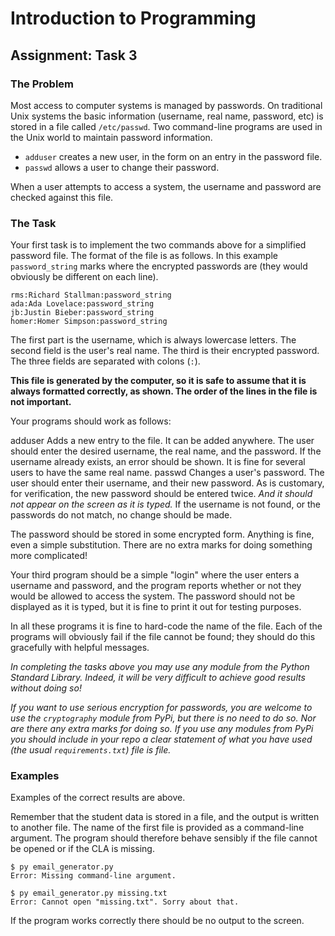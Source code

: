 # Introduction to Programming

## Assignment: Task 3

### The Problem

Most access to computer systems is managed by passwords. On traditional Unix systems the basic information (username, real name, password, etc) is stored in a file called ``/etc/passwd``. Two command-line programs are used in the Unix world to maintain password information.

* ``adduser`` creates a new user, in the form on an entry in the password file.
* ``passwd`` allows a user to change their password.

When a user attempts to access a system, the username and password are checked against this file.

### The Task

Your first task is to implement the two commands above for a simplified password file. The format of the file is as follows. In this example ``password_string`` marks where the encrypted passwords are (they would obviously be different on each line).

```text
rms:Richard Stallman:password_string
ada:Ada Lovelace:password_string
jb:Justin Bieber:password_string
homer:Homer Simpson:password_string
```

The first part is the username, which is always lowercase letters. The second field is the user's real name. The third is their encrypted password. The three fields are separated with colons (``:``).

**This file is generated by the computer, so it is safe to assume that it is always formatted correctly, as shown. The order of the lines in the file is not important.**

Your programs should work as follows:

adduser
    Adds a new entry to the file. It can be added anywhere. The user should enter the desired username, the real name, and the password. If the username already exists, an error should be shown. It is fine for several users to have the same real name.
passwd
    Changes a user's password. The user should enter their username, and their new password. As is customary, for verification, the new password should be entered twice. *And it should not appear on the screen as it is typed.* If the username is not found, or the passwords do not match, no change should be made.

The password should be stored in some encrypted form. Anything is fine, even a simple substitution. There are no extra marks for doing something more complicated!

Your third program should be a simple "login" where the user enters a username and password, and the program reports whether or not they would be allowed to access the system. The password should not be displayed as it is typed, but it is fine to print it out for testing purposes.

In all these programs it is fine to hard-code the name of the file. Each of the programs will obviously fail if the file cannot be found; they should do this gracefully with helpful messages.

*In completing the tasks above you may use any module from the Python Standard Library. Indeed, it will be very difficult to achieve good results without doing so!*

*If you want to use serious encryption for passwords, you are welcome to use the ``cryptography`` module from PyPi, but there is no need to do so. Nor are there any extra marks for doing so. If you use any modules from PyPi you should include in your repo a clear statement of what you have used (the usual ``requirements.txt``) file is file.*

### Examples

Examples of the correct results are above.

Remember that the student data is stored in a file, and the output is written to another file. The name of
the first file is provided as a command-line argument. The program should therefore behave sensibly if the
file cannot be opened or if the CLA is missing.

```text
$ py email_generator.py 
Error: Missing command-line argument.

$ py email_generator.py missing.txt
Error: Cannot open "missing.txt". Sorry about that.

```

If the program works correctly there should be no output to the screen.


